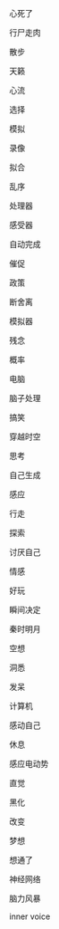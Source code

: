 心死了
 
行尸走肉

散步

天籁

心流

选择

模拟

录像

拟合

乱序

处理器

感受器

自动完成

催促

政策

断舍离

模拟器

残念

概率

电脑

脑子处理

搞笑

穿越时空

思考

自己生成

感应

行走

探索

讨厌自己

情感

好玩

瞬间决定

秦时明月

空想

洞悉

发呆

计算机

感动自己

休息

感应电动势

直觉

黑化

改变

梦想

想通了

神经网络

脑力风暴

inner voice